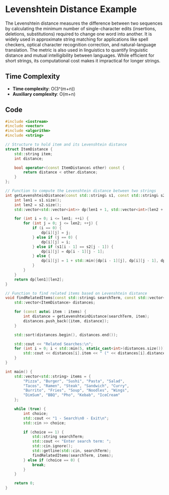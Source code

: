 # Levenshtein Distance Example

The Levenshtein distance measures the difference between two sequences by calculating the minimum number of single-character edits (insertions, deletions, substitutions) required to change one word into another. It is widely used in approximate string matching for applications like spell checkers, optical character recognition correction, and natural-language translation. The metric is also used in linguistics to quantify linguistic distance and mutual intelligibility between languages. While efficient for short strings, its computational cost makes it impractical for longer strings.

## Time Complexity
- **Time complexity**: O(3^(m+n))
- **Auxiliary complexity**: O(m+n)

## Code

```cpp
#include <iostream>
#include <vector>
#include <algorithm>
#include <string>

// Structure to hold item and its Levenshtein distance
struct ItemDistance {
    std::string item;
    int distance;

    bool operator<(const ItemDistance& other) const {
        return distance < other.distance;
    }
};

// Function to compute the Levenshtein distance between two strings
int getLevenshteinDistance(const std::string& s1, const std::string& s2) {
    int len1 = s1.size();
    int len2 = s2.size();
    std::vector<std::vector<int>> dp(len1 + 1, std::vector<int>(len2 + 1));

    for (int i = 0; i <= len1; ++i) {
        for (int j = 0; j <= len2; ++j) {
            if (i == 0) {
                dp[i][j] = j;
            } else if (j == 0) {
                dp[i][j] = i;
            } else if (s1[i - 1] == s2[j - 1]) {
                dp[i][j] = dp[i - 1][j - 1];
            } else {
                dp[i][j] = 1 + std::min({dp[i - 1][j], dp[i][j - 1], dp[i - 1][j - 1]});
            }
        }
    }
    return dp[len1][len2];
}

// Function to find related items based on Levenshtein distance
void findRelatedItems(const std::string& searchTerm, const std::vector<std::string>& items) {
    std::vector<ItemDistance> distances;

    for (const auto& item : items) {
        int distance = getLevenshteinDistance(searchTerm, item);
        distances.push_back({item, distance});
    }

    std::sort(distances.begin(), distances.end());

    std::cout << "Related Searches:\n";
    for (int i = 0; i < std::min(5, static_cast<int>(distances.size())); ++i) {
        std::cout << distances[i].item << " (" << distances[i].distance << ")\n";
    }
}

int main() {
    std::vector<std::string> items = {
        "Pizza", "Burger", "Sushi", "Pasta", "Salad",
        "Tacos", "Ramen", "Steak", "Sandwich", "Curry",
        "Burrito", "Fries", "Soup", "Noodles", "Wings",
        "DimSum", "BBQ", "Pho", "Kebab", "IceCream"
    };

    while (true) {
        int choice;
        std::cout << "1 - Search\n0 - Exit\n";
        std::cin >> choice;

        if (choice == 1) {
            std::string searchTerm;
            std::cout << "Enter search term: ";
            std::cin.ignore();
            std::getline(std::cin, searchTerm);
            findRelatedItems(searchTerm, items);
        } else if (choice == 0) {
            break;
        }
    }

    return 0;
}
```
